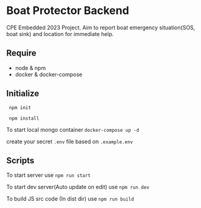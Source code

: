 # Boat Protector Backend

CPE Embedded 2023 Project. Aim to report boat emergency situation(SOS, boat sink) and location for immediate help.

## Require

-   node & npm
-   docker & docker-compose

## Initialize

```
 npm init

 npm install

```

To start local mongo container `docker-compose up -d`

create your secret `.env` file based on `.example.env`

## Scripts

To start server use `npm run start`

To start dev server(Auto update on edit) use `npm run dev`

To build JS src code (In dist dir) use `npm run build`
